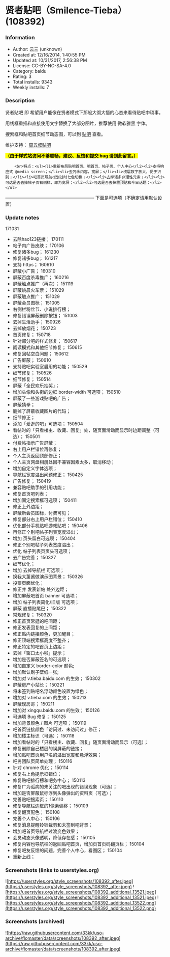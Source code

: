 # 贤者贴吧（Smilence-Tieba） (108392)

### Information
- Author: 云三 (unknown)
- Created at: 12/16/2014, 1:40:55 PM
- Updated at: 10/31/2017, 2:56:38 PM
- License:  CC-BY-NC-SA-4.0
- Category: baidu
- Rating: 3
- Total installs: 9343
- Weekly installs: 7


### Description
贤者贴吧 即 希望用户能像在贤者模式下那般大彻大悟的心态来看待贴吧中琐事。

用线框重描和直接使用文字替换了大部分图片，推荐使用 微软雅黑 字体。

搜索框和贴吧首页细节动态图，可以到 <a href="http://tieba.baidu.com/p/3506244970#post_content_62525925175">贴吧</a> 查看。

维护支持：
<a href="http://tieba.baidu.com/f?kw=%E5%91%A8%E4%BA%94%E5%8F%94&fr=index">周五叔贴吧</a>

<mark><b>（由于样式站访问不够顺畅，建议、反馈和提交 bug 请到此留言。）</b></mark>

		<br>特点：<ul><li>重新布局贴吧首页、吧首页、帖子页、个人中心</li><li>支持响应式 @media screen；</li><li>去冗余内容，宽屏；</li><li>楼层数字放大，便于识别；</li><li>吧首页导航栏划过时七色切换；</li><li>去掉诸多非理性元素；</li><li>可选是否去掉帖子页右侧栏，即为宽屏；</li><li>可选是否去掉置顶贴和今日话题；</li></ul>

————————————————————
下面是可选项（不确定请用默认设置）

### Update notes
171031
- 去除hao123链接；
170111
- 帖子内广告皮肤；
170106
- 修复诸多bug；
161230
- 修复诸多bug；
161217
- 支持 https；
160610
- 屏蔽小广告；
160310
- 屏蔽百度杀毒推广；
160216
- 屏蔽触点推广（再次）；
151119
- 屏蔽姚晨火车票；
151029
- 屏蔽触点推广；
151029
- 屏蔽会员图标；
151005
- 右侧栏粉丝节、小说排行榜；
- 修复错误屏蔽删除按钮；
151003
- 去掉生活助手；
150926
- 去掉放烟花；
150723
- 首页修复；
150718
- 针对部分吧的样式修复；
150617
- 阅读模式和其他细节修复；
150615
- 修复回帖空白问题；
150612
- 广告屏蔽；
150610
- 支持贴吧实验室启用的功能；
150529
- 细节修复；
150526
- 细节修复；
150514
- 屏蔽「全民欢乐抽奖」；
- 增加头像和头衔的边框 border-width 可选项；
150510
- 屏蔽了一些游戏贴吧的广告；
- 屏蔽猜拳；
- 删掉了屏蔽收藏图片的代码；
- 细节修正；
- 添加「爱逛的吧」可选项；
150504
- 看帖时的「只看楼主、收藏、回复」处，随页面滑动而显示时边距调整（可选）；
150501
- 付费帖指示广告屏蔽；
- 右上用户栏错位再修复；
- 个人主页返回顶部修正；
- 个人主页网盘相册处因不兼容因素太多，取消移动；
- 增加自定义字体选项；
- 导航栏宽度溢出问题修正；
150425
- 广告修复；
150419
- 兼容贴吧助手的引用功能；
- 修复首页吧列表；
- 增加固定搜索框可选项；
150411
- 修正上外边距；
- 屏蔽新会员图标，付费可见；
- 修复部分右上用户栏错位；
150410
- 优化部分手机贴吧游戏贴吧；
150406
- 再修正个别吧帖子列表宽度溢出；
- 增加 页头留白可选项；
150404
- 修正个别吧帖子列表宽度溢出；
- 优化 帖子列表页页头可选项；
- 去广告完善；
150327
- 细节优化；
- 增加 去掉导航栏 可选项；
- 换我大薰酱做演示图背景；
150326
- 投票页面优化；
- 修正并 发表新帖 处外边距；
- 增加屏蔽吧首页 banner 可选项；
- 增加 帖子列表简化/旧版 可选项；
- 屏蔽 直播贴尾巴；
150322
- 常规修复；
150320
- 修正首页常逛的吧间距；
- 修正发表回复的上间距；
- 修正贴内链接颜色，更加醒目；
- 修正顶端搜索框高度不整齐；
- 修正特定的吧首页上边距；
- 去掉「窗口太小啦」提示；
- 增加是否屏蔽签名的可选项；
- 增加自定义 border-color 颜色;
- 增加默认刷子壁纸一张;
- 增加对 v.tieba.baidu.com 的生效；
150302
- 屏蔽房产小站长；
150221
- 将未签到贴吧名浮动颜色设置为绿色；
- 增加对 v.tieba.com 的生效；
150213
- 屏蔽现房哥；
150211
- 增加对 xingqu.baidu.com 的生效；
150126
- 可选项 Bug 修复；
150125
- 增加背景颜色 / 图片 可选项；
150119
- 吧首页链接颜色「访问过、未访问过」修正；
- 增加楼主标识（可选）；
150118
- 增加看帖时的「只看楼主、收藏、回复」随页面滑动而显示（可选）；
- 修复删除自己楼层的误屏蔽的链接；
- 增加贴吧首页用户名的溢出宽度和悬浮效果；
- 吧务团队页简单处理；
150116
- 针对 chrome 优化；
150114
- 修复右上角提示框错位；
- 修复贴吧排行榜和吧务中心；
150113
- 修复广为诟病的未关注的吧出现的错误现象（可选）；
- 增加是否屏蔽鼠标浮到头像弹出的资料页（可选）；
- 完善贴吧搜索页；
150110
- 修复导航栏边框的1像素偏移；
150109
- 修复翻页配色；
150108
- 完善个人中心；
150106
- 修复消息提醒铃铛裁剪和未签到吧背景；
- 增加吧首页导航栏过渡变色效果；
- 会员动态头像透明，降低存在感；
150105
- 修复内容也导航栏的返回贴吧首页，增加页首页码翻页栏；
150104
- 修复吧友反馈的问题，完善个人中心，看图区；
150104
- 重新上线；

### Screenshots (links to userstyles.org)
![https://userstyles.org/style_screenshots/108392_after.jpeg](https://userstyles.org/style_screenshots/108392_after.jpeg)
![https://userstyles.org/style_screenshots/108392_additional_13521.jpeg](https://userstyles.org/style_screenshots/108392_additional_13521.jpeg)
![https://userstyles.org/style_screenshots/108392_additional_13522.png](https://userstyles.org/style_screenshots/108392_additional_13522.png)

### Screenshots (archived)
![https://raw.githubusercontent.com/33kk/uso-archive/flomaster/data/screenshots/108392_after.jpeg](https://raw.githubusercontent.com/33kk/uso-archive/flomaster/data/screenshots/108392_after.jpeg)
